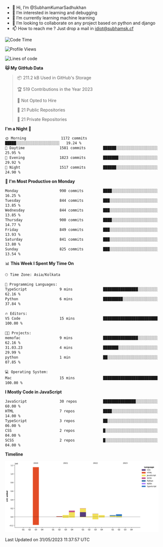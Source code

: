 - 👋 Hi, I’m @SubhamKumarSadhukhan
- 👀 I’m interested in learning and debugging
- 🌱 I’m currently learning machine learning
- 💞️ I’m looking to collaborate on any project based on python and django
- 📫 How to reach me ?
      Just drop a mail in idiot@subhamsk.cf

<!---
SubhamKumarSadhukhan/SubhamKumarSadhukhan is a ✨ special ✨ repository because its `README.md` (this file) appears on your GitHub profile.
You can click the Preview link to take a look at your changes.
--->


<!--START_SECTION:waka-->
![Code Time](http://img.shields.io/badge/Code%20Time-1%2C212%20hrs%2057%20mins-blue)

![Profile Views](http://img.shields.io/badge/Profile%20Views-24-blue)

![Lines of code](https://img.shields.io/badge/From%20Hello%20World%20I%27ve%20Written-1.8%20million%20lines%20of%20code-blue)

**🐱 My GitHub Data** 

> 📦 211.2 kB Used in GitHub's Storage 
 > 
> 🏆 519 Contributions in the Year 2023
 > 
> 🚫 Not Opted to Hire
 > 
> 📜 21 Public Repositories 
 > 
> 🔑 21 Private Repositories 
 > 
**I'm a Night 🦉** 

```text
🌞 Morning                1172 commits        █████░░░░░░░░░░░░░░░░░░░░   19.24 % 
🌆 Daytime                1581 commits        ██████░░░░░░░░░░░░░░░░░░░   25.95 % 
🌃 Evening                1823 commits        ███████░░░░░░░░░░░░░░░░░░   29.92 % 
🌙 Night                  1517 commits        ██████░░░░░░░░░░░░░░░░░░░   24.90 % 
```
📅 **I'm Most Productive on Monday** 

```text
Monday                   990 commits         ████░░░░░░░░░░░░░░░░░░░░░   16.25 % 
Tuesday                  844 commits         ███░░░░░░░░░░░░░░░░░░░░░░   13.85 % 
Wednesday                844 commits         ███░░░░░░░░░░░░░░░░░░░░░░   13.85 % 
Thursday                 900 commits         ████░░░░░░░░░░░░░░░░░░░░░   14.77 % 
Friday                   849 commits         ███░░░░░░░░░░░░░░░░░░░░░░   13.93 % 
Saturday                 841 commits         ███░░░░░░░░░░░░░░░░░░░░░░   13.80 % 
Sunday                   825 commits         ███░░░░░░░░░░░░░░░░░░░░░░   13.54 % 
```


📊 **This Week I Spent My Time On** 

```text
🕑︎ Time Zone: Asia/Kolkata

💬 Programming Languages: 
TypeScript               9 mins              ████████████████░░░░░░░░░   62.16 % 
Python                   6 mins              █████████░░░░░░░░░░░░░░░░   37.84 % 

🔥 Editors: 
VS Code                  15 mins             █████████████████████████   100.00 % 

🐱‍💻 Projects: 
memofac                  9 mins              ████████████████░░░░░░░░░   62.16 % 
31.03.23                 4 mins              ███████░░░░░░░░░░░░░░░░░░   29.99 % 
python                   1 min               ██░░░░░░░░░░░░░░░░░░░░░░░   07.85 % 

💻 Operating System: 
Mac                      15 mins             █████████████████████████   100.00 % 
```

**I Mostly Code in JavaScript** 

```text
JavaScript               30 repos            ███████████████░░░░░░░░░░   60.00 % 
HTML                     7 repos             ████░░░░░░░░░░░░░░░░░░░░░   14.00 % 
TypeScript               3 repos             ██░░░░░░░░░░░░░░░░░░░░░░░   06.00 % 
CSS                      2 repos             █░░░░░░░░░░░░░░░░░░░░░░░░   04.00 % 
SCSS                     2 repos             █░░░░░░░░░░░░░░░░░░░░░░░░   04.00 % 
```



**Timeline**

![Lines of Code chart](https://raw.githubusercontent.com/SubhamKumarSadhukhan/SubhamKumarSadhukhan/main/assets/bar_graph.png)


 Last Updated on 31/05/2023 11:37:57 UTC
<!--END_SECTION:waka-->
